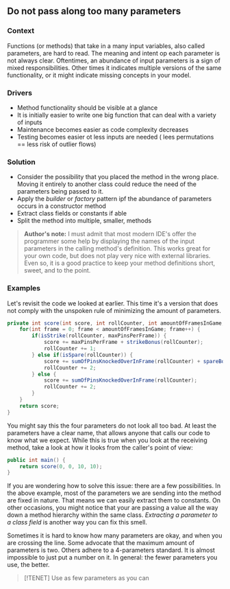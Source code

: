 ## Do not pass along too many parameters

### Context

Functions (or methods) that take in a many input variables, also called parameters, are hard to read. The meaning and intent op each parameter is not always clear. Oftentimes, an abundance of input parameters is a sign of mixed responsibilities. Other times it indicates multiple versions of the same functionality, or it might indicate missing concepts in your model.

### Drivers

* Method functionality should be visible at a glance
* It is initially easier to write one big function that can deal with a variety of inputs
* Maintenance becomes easier as code complexity decreases
* Testing becomes easier ot less inputs are needed ( lees permutations == less risk of outlier flows)

### Solution

* Consider the possibility that you placed the method in the wrong place. Moving it entirely to another class could reduce the need of the parameters being passed to it.
* Apply the _builder_ or _factory_ pattern ipf the abundance of parameters occurs in a constructor method
* Extract class fields or constants if able
* Split the method into multiple, smaller, methods

> **Author's note:** I must admit that most modern IDE's offer the programmer some help by displaying the names of the input parameters
> in the calling method's definition. This works great for your own code, but does not play very nice with external libraries.
> Even so, it is a good practice to keep your method definitions short, sweet, and to the point.

### Examples

Let's revisit the code we looked at earlier. This time it's a version that does not comply with the unspoken rule of minimizing the amount
of parameters.

```java
private int score(int score, int rollCounter, int amountOfFramesInGame, int maxPinsPerFrame) {
	for(int frame = 0; frame < amountOfFramesInGame; frame++) {
		if(isStrike(rollCounter, maxPinsPerFrame)) {
			score += maxPinsPerFrame + strikeBonus(rollCounter);
			rollCounter += 1;
		} else if(isSpare(rollCounter)) {
			score += sumOfPinsKnockedOverInFrame(rollCounter) + spareBonus(rollCounter);
			rollCounter += 2;
		} else {
			score += sumOfPinsKnockedOverInFrame(rollCounter);
			rollCounter += 2;
		}
	}
	return score;
}
```

You might say this the four parameters do not look all too bad. At least the parameters have a clear name, that allows anyone that calls our
code to know what we expect. While this is true when you look at the receiving method, take a look at how it looks from the caller's point of view:


```java
public int main() {
    return score(0, 0, 10, 10);
}
```

If you are wondering how to solve this issue: there are a few possibilities.
In the above example, most of the parameters we are sending into the method are fixed in nature.
That means we can easily extract them to constants.
On other occasions, you might notice that your are passing a value all the way down a method hierarchy within the same class.
_Extracting a parameter to a class field_ is another way you can fix this smell.


Sometimes it is hard to know how many parameters are okay, and when you are crossing the line.
Some advocate that the maximum amount of parameters is two. Others adhere to a 4-parameters standard.
It is almost impossible to just put a number on it. In general: the fewer parameters you use, the better.

> [!TENET]
> Use as few parameters as you can